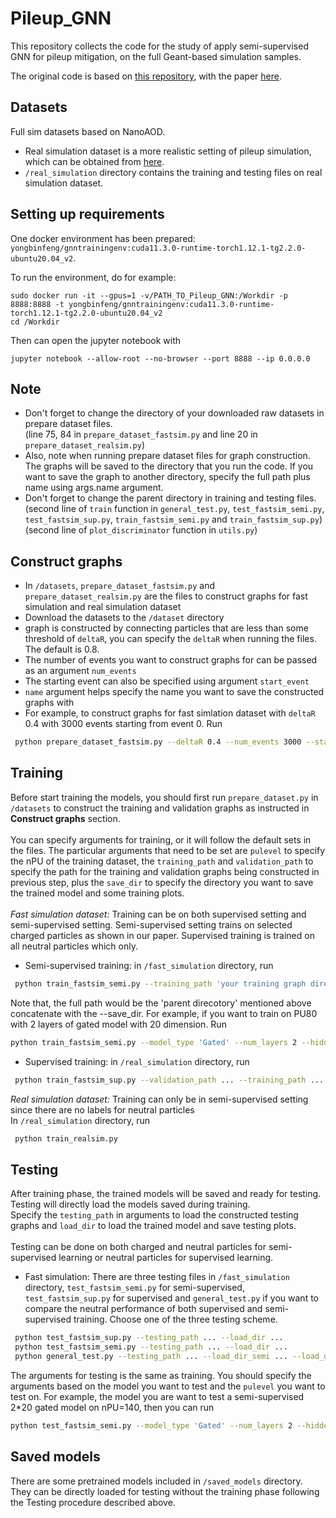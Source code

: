 # Pileup_GNN
This repository collects the code for the study of apply semi-supervised GNN for pileup mitigation, on the full Geant-based simulation samples.

The original code is based on [this repository](https://github.com/sallylsk/Pileup_GNN), with the paper [here](https://arxiv.org/abs/2203.15823).

## Datasets ##
Full sim datasets based on NanoAOD.
- Real simulation dataset is a more realistic setting of pileup simulation, which can be obtained from [here]().
- `/real_simulation` directory contains the training and testing files on real simulation dataset.

## Setting up requirements ##
One docker environment has been prepared: `yongbinfeng/gnntrainingenv:cuda11.3.0-runtime-torch1.12.1-tg2.2.0-ubuntu20.04_v2`.

To run the environment, do for example:
```
sudo docker run -it --gpus=1 -v/PATH_TO_Pileup_GNN:/Workdir -p 8888:8888 -t yongbinfeng/gnntrainingenv:cuda11.3.0-runtime-torch1.12.1-tg2.2.0-ubuntu20.04_v2
cd /Workdir
```

Then can open the jupyter notebook with
```
jupyter notebook --allow-root --no-browser --port 8888 --ip 0.0.0.0
```

## Note ##
- Don't forget to change the directory of your downloaded raw datasets in prepare dataset files. \
(line 75, 84 in `prepare_dataset_fastsim.py` and line 20 in `prepare_dataset_realsim.py`)
- Also, note when running prepare dataset files for graph construction. The graphs will be saved to the directory that you run the code. If you want to save the graph to another directory, specify the full path plus name using args.name argument.
- Don't forget to change the parent directory in training and testing files. \
(second line of `train` function in `general_test.py`, `test_fastsim_semi.py`, `test_fastsim_sup.py`, `train_fastsim_semi.py` and `train_fastsim_sup.py`)\
(second line of `plot_discriminator` function in `utils.py`)


## Construct graphs ##
- In `/datasets`, `prepare_dataset_fastsim.py` and `prepare_dataset_realsim.py` are the files to construct graphs for fast simulation and real simulation dataset
- Download the datasets to the `/dataset` directory
- graph is constructed by connecting particles that are less than some threshold of `deltaR`, you can specify the `deltaR` when running the files. The default is 0.8.
- The number of events you want to construct graphs for can be passed as an argument `num_events`
- The starting event can also be specified using argument `start_event`
- `name` argument helps specify the name you want to save the constructed graphs with
- For example, to construct graphs for fast simlation dataset with `deltaR` 0.4 with 3000 events starting from event 0. Run
```bash
 python prepare_dataset_fastsim.py --deltaR 0.4 --num_events 3000 --start_event 0 --name "datasets_fastsim_3000_deltar04_start0"
 ```

## Training ##
Before start training the models, you should first run `prepare_dataset.py` in `/datasets` to construct the training and validation graphs as instructed in **Construct graphs** section.\
\
You can specify arguments for training, or it will follow the default sets in the files. The particular arguments that need to be set are `pulevel` to specify the nPU of the training dataset, the `training_path` and `validation_path` to specify the path for the training and validation graphs being constructed in previous step, plus the `save_dir` to specify the directory you want to save the trained model and some training plots.\
\
*Fast simulation dataset:* Training can be on both supervised setting and semi-supervised setting. Semi-supervised setting trains on selected charged particles as shown in our paper. Supervised training is trained on all neutral particles which only. 
- Semi-supervised training: in `/fast_simulation` directory, run
```bash
 python train_fastsim_semi.py --training_path 'your training graph directory' --validation_path 'your validation graph directory' --save_dir 'the dirctory you wish save all the results to'
 ``` 
 Note that, the full path would be the 'parent direcotory' mentioned above concatenate with the --save_dir. 
 For example, if you want to train on PU80 with 2 layers of gated model with 20 dimension. Run 
 ```bash
 python train_fastsim_semi.py --model_type 'Gated' --num_layers 2 --hidden_dim 20 --pulevel 80 --validation_path ... --training_path ... --save_dir ...
 ``` 
- Supervised training: in `/real_simulation` directory, run 
```bash
 python train_fastsim_sup.py --validation_path ... --training_path ... --save_dir ...
 ``` 

*Real simulation dataset:* Training can only be in semi-supervised setting since there are no labels for neutral particles \
In `/real_simulation` directory, run
```bash
 python train_realsim.py
 ``` 

## Testing ##
After training phase, the trained models will be saved and ready for testing. Testing will directly load the models saved during training.\
Specify the `testing_path` in arguments to load the constructed testing graphs and `load_dir` to load the trained model and save testing plots.\
\
Testing can be done on both charged and neutral particles for semi-supervised learning or neutral particles for supervised learning.
- Fast simulation: There are three testing files in `/fast_simulation` directory, `test_fastsim_semi.py` for semi-supervised, `test_fastsim_sup.py` for supervised and `general_test.py` if you want to compare the neutral performance of both supervised and semi-supervised training. Choose one of the three testing scheme. 
```bash
 python test_fastsim_sup.py --testing_path ... --load_dir ...
 python test_fastsim_semi.py --testing_path ... --load_dir ...
 python general_test.py --testing_path ... --load_dir_semi ... --load_dir_sup ...
 ``` 
 The arguments for testing is the same as training. You should specify the arguments based on the model you want to test and the `pulevel` you want to test on.
 For example, the model you are want to test a semi-supervised 2\*20 gated model on nPU=140, then you can run
 ```bash
 python test_fastsim_semi.py --model_type 'Gated' --num_layers 2 --hidden_dim 20 --pulevel 140 --testing_path ... --load_dir ...
 ``` 
 
## Saved models ##
There are some pretrained models included in `/saved_models` directory. They can be directly loaded for testing without the training phase following the Testing procedure described above.
